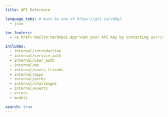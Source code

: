 ```yaml
---
title: API Reference

language_tabs: # must be one of https://git.io/vQNgJ
  - json

toc_footers:
  - <a href='mailto:tech@poi.app'>Get your API Key by contacting us!</a>

includes:
  - internal/introduction
  - internal/service_auth
  - internal/user_auth
  - internal/me
  - internal/users_friends
  - internal/apps
  - internal/perks
  - internal/challenges
  - internal/events
  - errors
  - models

search: true
---
```


